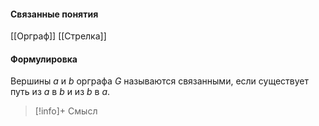 #### Связанные понятия
[[Орграф]]
[[Стрелка]]
#### Формулировка
Вершины $a$ и $b$ орграфа $G$ называются связанными, если существует путь из $a$ в $b$ и из $b$ в $a$. 

>[!info]+ Смысл






